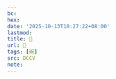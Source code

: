 ```yaml
---
bc:
hex:
date: '2025-10-13T10:27:22+08:00'
lastmod:
title: 􄼁
url: 􄼁
tags: [碗]
src: DCCV
note:
---
```

